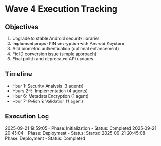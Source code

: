# Wave 4 Execution Tracking

## Objectives
1. Upgrade to stable Android security libraries
2. Implement proper PIN encryption with Android Keystore  
3. Add biometric authentication (optional enhancement)
4. Fix ID conversion issue (simple approach)
5. Final polish and deprecated API updates

## Timeline
- Hour 1: Security Analysis (3 agents)
- Hours 2-5: Implementation (4 agents)  
- Hour 6: Metadata Encryption (1 agent)
- Hour 7: Polish & Validation (1 agent)

## Execution Log
2025-09-21 19:59:05 - Phase: Initialization - Status: Completed
2025-09-21 20:45:04 - Phase: Deployment - Status: Started
2025-09-21 20:45:08 - Phase: Deployment - Status: Completed
